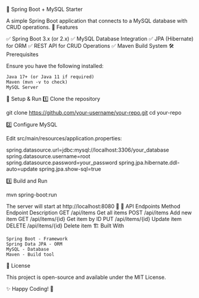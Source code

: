 🚀 Spring Boot + MySQL Starter

A simple Spring Boot application that connects to a MySQL database with CRUD operations.
📌 Features

✅ Spring Boot 3.x (or 2.x)
✅ MySQL Database Integration
✅ JPA (Hibernate) for ORM
✅ REST API for CRUD Operations
✅ Maven Build System
🛠️ Prerequisites

Ensure you have the following installed:

    Java 17+ (or Java 11 if required)
    Maven (mvn -v to check)
    MySQL Server

🚀 Setup & Run
1️⃣ Clone the repository

git clone https://github.com/your-username/your-repo.git
cd your-repo

2️⃣ Configure MySQL

Edit src/main/resources/application.properties:

spring.datasource.url=jdbc:mysql://localhost:3306/your_database
spring.datasource.username=root
spring.datasource.password=your_password
spring.jpa.hibernate.ddl-auto=update
spring.jpa.show-sql=true

3️⃣ Build and Run

mvn spring-boot:run

The server will start at http://localhost:8080 🚀
📡 API Endpoints
Method	Endpoint	Description
GET	/api/items	Get all items
POST	/api/items	Add new item
GET	/api/items/{id}	Get item by ID
PUT	/api/items/{id}	Update item
DELETE	/api/items/{id}	Delete item
🏗️ Built With

    Spring Boot - Framework
    Spring Data JPA - ORM
    MySQL - Database
    Maven - Build tool

📜 License

This project is open-source and available under the MIT License.

✨ Happy Coding! 🚀

